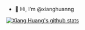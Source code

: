 - 👋 Hi, I’m @xianghuanng
<!---
- 👀 I’m interested in ...
- 🌱 I’m currently learning ...
- 💞️ I’m looking to collaborate on ...
- 📫 How to reach me ...
--->
[![Xiang Huang's github stats](https://github-readme-stats.vercel.app/api?username=xianghuanng&show_icons=true&include_all_commits=true&hide_border=true)](https://github.com/xianghuanng)

<!---
xianghuanng/xianghuanng is a ✨ special ✨ repository because its `README.md` (this file) appears on your GitHub profile.
You can click the Preview link to take a look at your changes.
--->
